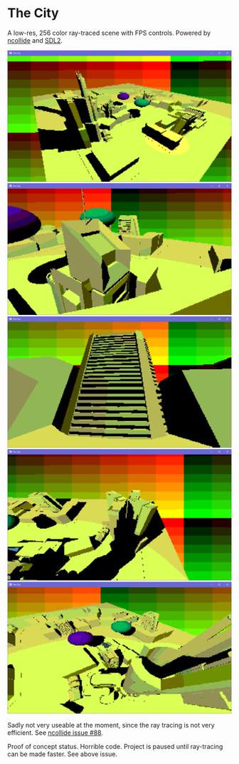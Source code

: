 # The City
A low-res, 256 color ray-traced scene with FPS controls. Powered by [ncollide](https://github.com/sebcrozet/ncollide) and [SDL2](https://github.com/Rust-SDL2/rust-sdl2).

![Preview Image](./screenshots/screenshot1.png)
![Screenshot 2](./screenshots/screenshot2.png)
![Screenshot 3](./screenshots/screenshot3.png)
![Screenshot 4](./screenshots/screenshot4.png)
![Screenshot 5](./screenshots/screenshot5.png)

Sadly not very useable at the moment, since the ray tracing is not very efficient. See [ncollide issue #88](https://github.com/sebcrozet/ncollide/issues/88).

Proof of concept status. Horrible code. Project is paused until ray-tracing can be made faster. See above issue.
